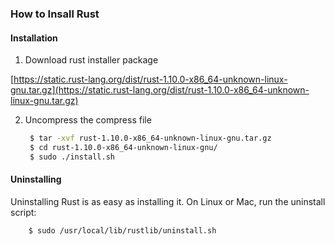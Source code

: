### How to Insall Rust

#### Installation

1.  Download rust installer package 

   [https://static.rust-lang.org/dist/rust-1.10.0-x86_64-unknown-linux-gnu.tar.gz](https://static.rust-lang.org/dist/rust-1.10.0-x86_64-unknown-linux-gnu.tar.gz)
  
2. Uncompress the compress file 

   ```bash
    $ tar -xvf rust-1.10.0-x86_64-unknown-linux-gnu.tar.gz
    $ cd rust-1.10.0-x86_64-unknown-linux-gnu/
    $ sudo ./install.sh
   ```

#### Uninstalling

Uninstalling Rust is as easy as installing it. On Linux or Mac, run the uninstall script:

```bash
    $ sudo /usr/local/lib/rustlib/uninstall.sh
```
